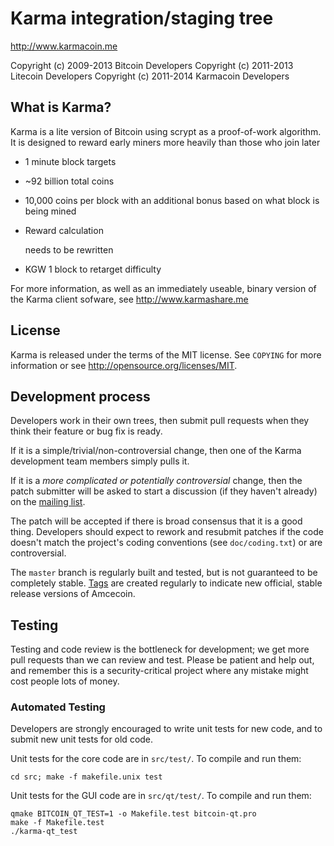 Karma integration/staging tree
================================

http://www.karmacoin.me

Copyright (c) 2009-2013 Bitcoin Developers
Copyright (c) 2011-2013 Litecoin Developers
Copyright (c) 2011-2014 Karmacoin Developers

What is Karma?
----------------

Karma is a lite version of Bitcoin using scrypt as a proof-of-work algorithm.  It is designed to reward early miners more heavily than those who join later

 - 1 minute block targets

 - ~92 billion total coins

 - 10,000 coins per block with an additional bonus based on what block is being mined

 - Reward calculation
      
   needs to be rewritten

 - KGW 1 block to retarget difficulty

For more information, as well as an immediately useable, binary version of
the Karma client sofware, see http://www.karmashare.me



License
-------

Karma is released under the terms of the MIT license. See `COPYING` for more
information or see http://opensource.org/licenses/MIT.

Development process
-------------------

Developers work in their own trees, then submit pull requests when they think
their feature or bug fix is ready.

If it is a simple/trivial/non-controversial change, then one of the Karma
development team members simply pulls it.

If it is a *more complicated or potentially controversial* change, then the patch
submitter will be asked to start a discussion (if they haven't already) on the
[mailing list](http://sourceforge.net/mailarchive/forum.php?forum_name=bitcoin-development).

The patch will be accepted if there is broad consensus that it is a good thing.
Developers should expect to rework and resubmit patches if the code doesn't
match the project's coding conventions (see `doc/coding.txt`) or are
controversial.

The `master` branch is regularly built and tested, but is not guaranteed to be
completely stable. [Tags](https://github.com/bitcoin/bitcoin/tags) are created
regularly to indicate new official, stable release versions of Amcecoin.

Testing
-------

Testing and code review is the bottleneck for development; we get more pull
requests than we can review and test. Please be patient and help out, and
remember this is a security-critical project where any mistake might cost people
lots of money.

### Automated Testing

Developers are strongly encouraged to write unit tests for new code, and to
submit new unit tests for old code.

Unit tests for the core code are in `src/test/`. To compile and run them:

    cd src; make -f makefile.unix test

Unit tests for the GUI code are in `src/qt/test/`. To compile and run them:

    qmake BITCOIN_QT_TEST=1 -o Makefile.test bitcoin-qt.pro
    make -f Makefile.test
    ./karma-qt_test
 

